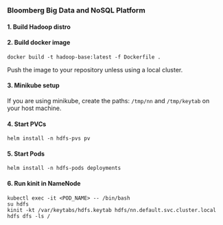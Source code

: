 ### Bloomberg Big Data and NoSQL Platform
#### 1. Build Hadoop distro
#### 2. Build docker image 
```
docker build -t hadoop-base:latest -f Dockerfile .
```
Push the image to your repository unless using a local cluster.

#### 3. Minikube setup

If you are using minikube, create the paths:
`/tmp/nn` and `/tmp/keytab` on your host machine.

#### 4. Start PVCs
```
helm install -n hdfs-pvs pv
```
#### 5. Start Pods
```
helm install -n hdfs-pods deployments
```
#### 6. Run kinit in NameNode
```
kubectl exec -it <POD_NAME> -- /bin/bash
su hdfs
kinit -kt /var/keytabs/hdfs.keytab hdfs/nn.default.svc.cluster.local
hdfs dfs -ls /
```
